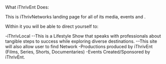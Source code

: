 What iThrivEnt Does:

This is iThrivNetworks landing page for all of its media, events and . 

Within it you will be able to direct yourself to:

-iThrivLocal
--This is a Lifestyle Show that speaks with professionals about tangible steps to success while exploring diverse destinations.
--This site will also allow user to find Network
-Productions produced by iThrivEnt (Films, Series, Shorts, Documentaries)
-Events Created/Sponsored by iThrivEnt.


